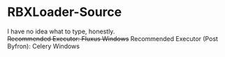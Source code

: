 # RBXLoader-Source
I have no idea what to type, honestly.  
~~Recommended Executor: Fluxus Windows~~
Recommended Executor (Post Byfron): Celery Windows
